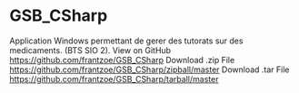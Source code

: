# GSB_CSharp
Application Windows permettant de gerer des tutorats sur des medicaments. (BTS SIO 2).
View on GitHub https://github.com/frantzoe/GSB_CSharp
Download .zip File https://github.com/frantzoe/GSB_CSharp/zipball/master
Download .tar File https://github.com/frantzoe/GSB_CSharp/tarball/master

